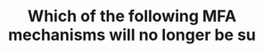 ---
layout: answer
title: "Which of the following MFA mechanisms will no longer be su"
blurb: "According to Amazon, SMS MFA support will soon be discontinued."
quid: 81
---